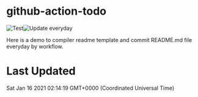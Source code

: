 # github-action-todo

![Test](https://github.com/a631807682/github-action-todo/workflows/Test/badge.svg)![Update everyday](https://github.com/a631807682/github-action-todo/workflows/Update%20everyday/badge.svg)

Here is a demo to compiler readme template and commit README.md file everyday by workflow.

# Last Updated

Sat Jan 16 2021 02:14:19 GMT+0000 (Coordinated Universal Time)